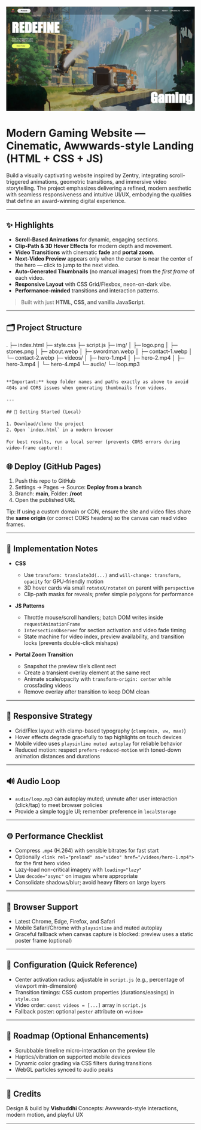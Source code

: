 ![Project Screenshot](img/thumbnail.png)  
# Modern Gaming Website — Cinematic, Awwwards-style Landing (HTML + CSS + JS)

Build a visually captivating website inspired by Zentry, integrating scroll-triggered animations, geometric transitions, and immersive video storytelling. The project emphasizes delivering a refined, modern aesthetic with seamless responsiveness and intuitive UI/UX, embodying the qualities that define an award-winning digital experience.

---

## ✨ Highlights

- **Scroll-Based Animations** for dynamic, engaging sections.
- **Clip-Path & 3D Hover Effects** for modern depth and movement.
- **Video Transitions** with cinematic **fade** and **portal zoom**.
- **Next-Video Preview** appears only when the cursor is near the center of the hero — click to jump to the next video.
- **Auto-Generated Thumbnails** (no manual images) from the *first frame* of each video.
- **Responsive Layout** with CSS Grid/Flexbox, neon-on-dark vibe.
- **Performance-minded** transitions and interaction patterns.

> Built with just **HTML, CSS, and vanilla JavaScript**.

---

## 🗂️ Project Structure

.
├─ index.html
├─ style.css
├─ script.js
├─ img/
│  ├─ logo.png
│  ├─ stones.png
│  ├─ about.webp
│  ├─ swordman.webp
│  ├─ contact-1.webp
│  └─ contact-2.webp
├─ videos/
│  ├─ hero-1.mp4
│  ├─ hero-2.mp4
│  ├─ hero-3.mp4
│  └─ hero-4.mp4
└─ audio/
   └─ loop.mp3
```

**Important:** keep folder names and paths exactly as above to avoid 404s and CORS issues when generating thumbnails from videos.

---

## 🚀 Getting Started (Local)

1. Download/clone the project
2. Open `index.html` in a modern browser

For best results, run a local server (prevents CORS errors during video-frame capture):

```

## 🌐 Deploy (GitHub Pages)

1. Push this repo to GitHub
2. Settings → Pages → Source: **Deploy from a branch**
3. Branch: **main**, Folder: **/root**
4. Open the published URL

Tip: If using a custom domain or CDN, ensure the site and video files share the **same origin** (or correct CORS headers) so the canvas can read video frames.

---

## 🧠 Implementation Notes

* **CSS**

  * Use `transform: translate3d(...)` and `will-change: transform, opacity` for GPU-friendly motion
  * 3D hover cards via small `rotateX/rotateY` on parent with `perspective`
  * Clip-path masks for reveals; prefer simple polygons for performance

* **JS Patterns**

  * Throttle mouse/scroll handlers; batch DOM writes inside `requestAnimationFrame`
  * `IntersectionObserver` for section activation and video fade timing
  * State machine for video index, preview availability, and transition locks (prevents double-click mishaps)

* **Portal Zoom Transition**

  * Snapshot the preview tile’s client rect
  * Create a transient overlay element at the same rect
  * Animate scale/opacity with `transform-origin: center` while crossfading videos
  * Remove overlay after transition to keep DOM clean

---

## 📱 Responsive Strategy

* Grid/Flex layout with clamp-based typography (`clamp(min, vw, max)`)
* Hover effects degrade gracefully to tap highlights on touch devices
* Mobile video uses `playsinline muted autoplay` for reliable behavior
* Reduced motion: respect `prefers-reduced-motion` with toned-down animation distances and durations

---

## 🔊 Audio Loop

* `audio/loop.mp3` can autoplay muted; unmute after user interaction (click/tap) to meet browser policies
* Provide a simple toggle UI; remember preference in `localStorage`

---

## ⚙️ Performance Checklist

* Compress `.mp4` (H.264) with sensible bitrates for fast start
* Optionally `<link rel="preload" as="video" href="/videos/hero-1.mp4">` for the first hero video
* Lazy-load non-critical imagery with `loading="lazy"`
* Use `decode="async"` on images where appropriate
* Consolidate shadows/blur; avoid heavy filters on large layers

---

## 🧪 Browser Support

* Latest Chrome, Edge, Firefox, and Safari
* Mobile Safari/Chrome with `playsinline` and muted autoplay
* Graceful fallback when canvas capture is blocked: preview uses a static poster frame (optional)

---

## 🧰 Configuration (Quick Reference)

* Center activation radius: adjustable in `script.js` (e.g., percentage of viewport min-dimension)
* Transition timings: CSS custom properties (durations/easings) in `style.css`
* Video order: `const videos = [...]` array in `script.js`
* Fallback poster: optional `poster` attribute on `<video>`

---

## 📝 Roadmap (Optional Enhancements)

* Scrubbable timeline micro-interaction on the preview tile
* Haptics/vibration on supported mobile devices
* Dynamic color grading via CSS filters during transitions
* WebGL particles synced to audio peaks

---

## 🙌 Credits

Design & build by **Vishuddhi**
Concepts: Awwwards-style interactions, modern motion, and playful UX

---
